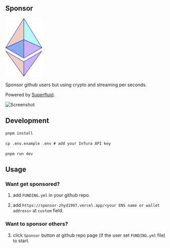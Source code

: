 ## Sponsor

![logo](./public/logo.png)

Sponsor github users but using crypto and streaming per seconds.

Powered by [Superfluid](https://superfluid.finance).

![Screenshot](https://ik.imagekit.io/1winv85cn8g/Sponsor/demo_v2_4K6m5jgWc.png)

## Development
```shell
pnpm install

cp .env.example .env # add your Infura API key

pnpm run dev
```

## Usage

### Want get sponsored?

1. add `FUNDING.yml` in your github repo.

2. add `https://sponsor-zhyd1997.vercel.app/<your ENS name or wallet address>` at `custom` field.

### Want to sponsor others?

3. click `Sponsor` button at github repo page (if the user set `FUNDING.yml` file) to start.
